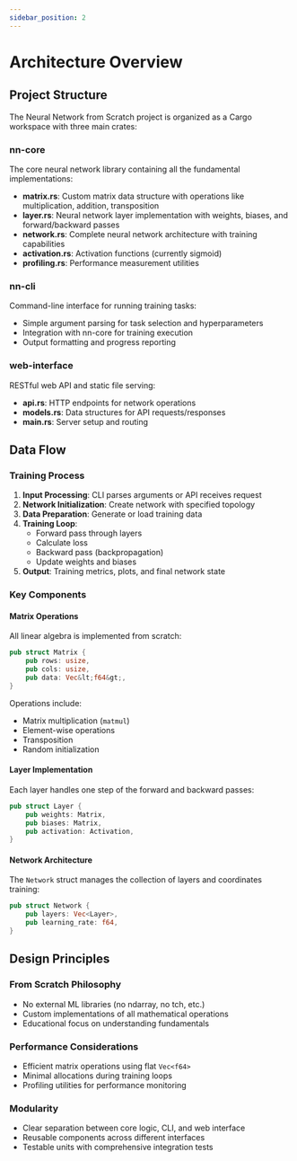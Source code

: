 ```yaml
---
sidebar_position: 2
---
```


# Architecture Overview

## Project Structure

The Neural Network from Scratch project is organized as a Cargo workspace with three main crates:

### nn-core
The core neural network library containing all the fundamental implementations:

- **matrix.rs**: Custom matrix data structure with operations like multiplication, addition, transposition
- **layer.rs**: Neural network layer implementation with weights, biases, and forward/backward passes
- **network.rs**: Complete neural network architecture with training capabilities
- **activation.rs**: Activation functions (currently sigmoid)
- **profiling.rs**: Performance measurement utilities

### nn-cli
Command-line interface for running training tasks:

- Simple argument parsing for task selection and hyperparameters
- Integration with nn-core for training execution
- Output formatting and progress reporting

### web-interface
RESTful web API and static file serving:

- **api.rs**: HTTP endpoints for network operations
- **models.rs**: Data structures for API requests/responses
- **main.rs**: Server setup and routing

## Data Flow

### Training Process
1. **Input Processing**: CLI parses arguments or API receives request
2. **Network Initialization**: Create network with specified topology
3. **Data Preparation**: Generate or load training data
4. **Training Loop**:
   - Forward pass through layers
   - Calculate loss
   - Backward pass (backpropagation)
   - Update weights and biases
5. **Output**: Training metrics, plots, and final network state

### Key Components

#### Matrix Operations
All linear algebra is implemented from scratch:

```rust
pub struct Matrix {
    pub rows: usize,
    pub cols: usize,
    pub data: Vec&lt;f64&gt;,
}
```

Operations include:
- Matrix multiplication (`matmul`)
- Element-wise operations
- Transposition
- Random initialization

#### Layer Implementation
Each layer handles one step of the forward and backward passes:

```rust
pub struct Layer {
    pub weights: Matrix,
    pub biases: Matrix,
    pub activation: Activation,
}
```

#### Network Architecture
The `Network` struct manages the collection of layers and coordinates training:

```rust
pub struct Network {
    pub layers: Vec<Layer>,
    pub learning_rate: f64,
}
```

## Design Principles

### From Scratch Philosophy
- No external ML libraries (no ndarray, no tch, etc.)
- Custom implementations of all mathematical operations
- Educational focus on understanding fundamentals

### Performance Considerations
- Efficient matrix operations using flat `Vec<f64>`
- Minimal allocations during training loops
- Profiling utilities for performance monitoring

### Modularity
- Clear separation between core logic, CLI, and web interface
- Reusable components across different interfaces
- Testable units with comprehensive integration tests